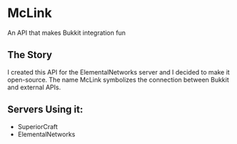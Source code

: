 # McLink
An API that makes Bukkit integration fun

## The Story
I created this API for the ElementalNetworks server and I decided to make it open-source. The name McLink symbolizes the connection between Bukkit and external APIs.

## Servers Using it:
 - SuperiorCraft
 - ElementalNetworks
